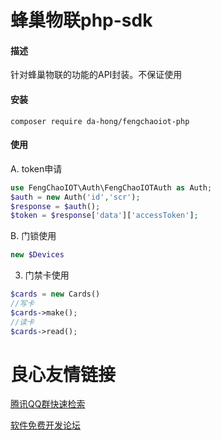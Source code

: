 # 蜂巢物联php-sdk

#### 描述
针对蜂巢物联的功能的API封装。不保证使用

#### 安装
`composer require da-hong/fengchaoiot-php`
#### 使用
A. token申请
```php
use FengChaoIOT\Auth\FengChaoIOTAuth as Auth;
$auth = new Auth('id','scr');
$response = $auth();
$token = $response['data']['accessToken'];
```
B. 门锁使用

```php
new $Devices
```
3. 门禁卡使用
```php
$cards = new Cards()
//写卡
$cards->make();
//读卡
$cards->read();
```

 # 良心友情链接

[腾讯QQ群快速检索](http://u.720life.cn/s/8cf73f7c)

[软件免费开发论坛](http://u.720life.cn/s/bbb01dc0)
